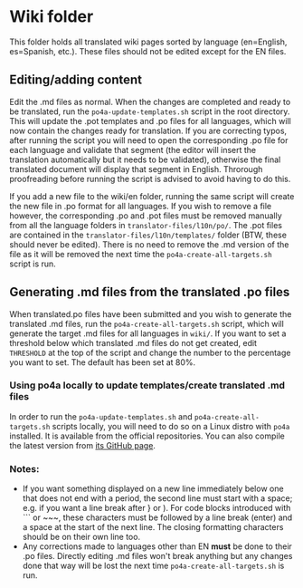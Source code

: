 # Wiki folder

This folder holds all translated wiki pages sorted by language (en=English, es=Spanish, etc.). These files should not be edited except for the EN files.

## Editing/adding content

Edit the .md files as normal. When the changes are completed and ready to be translated, run the `po4a-update-templates.sh` script in the root directory. This will update the .pot templates and .po files for all languages, which will now contain the changes ready for translation. If you are correcting typos, after running the script you will need to open the corresponding .po file for each language and validate that segment (the editor will insert the translation automatically but it needs to be validated), otherwise the final translated document will display that segment in English. Throrough proofreading before running the script is advised to avoid having to do this.

If you add a new file to the wiki/en folder, running the same script will create the new file in .po format for all languages. If you wish to remove a file however, the corresponding .po and .pot files must be removed manually from all the language folders in `translator-files/l10n/po/`. The .pot files are contained in the `translator-files/l10n/templates/` folder (BTW, these should never be edited). There is no need to remove the .md version of the file as it will be removed the next time the `po4a-create-all-targets.sh` script is run.

## Generating .md files from the translated .po files

When translated.po files have been submitted and you wish to generate the translated .md files, run the `po4a-create-all-targets.sh` script, which will generate the target .md files for all languages in `wiki/`. If you want to set a threshold below which translated .md files do not get created, edit `THRESHOLD` at the top of the script and change the number to the percentage you want to set. The default has been set at 80%.

### Using po4a locally to update templates/create translated .md files

In order to run the `po4a-update-templates.sh` and `po4a-create-all-targets.sh` scripts locally, you will need to do so on a Linux distro with `po4a` installed. It is available from the official repositories. You can also compile the latest version from [its GitHub page](https://github.com/mquinson/po4a).

### Notes:

- If you want something displayed on a new line immediately below one that does not end with a period, the second line must start with a space; e.g. if you want a line break after } or ). For code blocks introduced with ``` or ~~~, these characters must be followed by a line break (enter) and a space at the start of the next line. The closing formatting characters should be on their own line too.
- Any corrections made to languages other than EN **must** be done to their .po files. Directly editing .md files won't break anything but any changes done that way will be lost the next time `po4a-create-all-targets.sh` is run.
